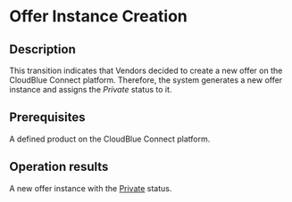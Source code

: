 # Offer Instance Creation
## Description
This transition indicates that Vendors decided to create a new offer on the CloudBlue Connect platform. Therefore, the system generates a new offer instance and assigns the *Private* status to it.
## Prerequisites
A defined product on the CloudBlue Connect platform.
## Operation results
A new offer instance with the [Private](s-a-private.html) status.
